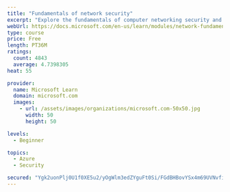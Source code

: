 ```yaml
---
title: "Fundamentals of network security"
excerpt: "Explore the fundamentals of computer networking security and monitoring."
webUrl: https://docs.microsoft.com/en-us/learn/modules/network-fundamentals-2/
type: course
price: Free
length: PT36M
ratings:
  count: 4843
  average: 4.7398305
heat: 55

provider:
  name: Microsoft Learn
  domain: microsoft.com
  images:
    - url: /assets/images/organizations/microsoft.com-50x50.jpg
      width: 50
      height: 50

levels:
  - Beginner

topics:
  - Azure
  - Security

secured: "Ygk2uonPlj0U1f0XE5u2/yOgWlm3edZYguFt0Si/FGdBHBovYSx4m69UVNvfiduCeiEXr2mvwoKPY+v7C2omTOrJsa7nYi/L+NNRdpSXs2sDoqWBEZmypNsVgv3USgypeFpd9P2adckcRdQkjL9+FAUxLAh3YmWWvcdBzJtRlEn3rn1ZfpE+6J0Ubqiy1AcdJnHevQTO4U6YS1vT3zkrVVbEwm63TdrBHfcyMJviC/u3HLPRvN8LHAHjChn2wMogg+YK2EX3SoaGvWH3JE1pbMwr2PU7QKaC6+cEC1l3VQT6jx+GXblxZE3+4L6ORBJqx0hk0h9ig38Jefl2YURUtyuf5uiL2hBZopibdSmAtuCeBRpuAVL4EJUpEnpmbbr8RQJwogK5XSLt/zd/OXG1N3jBK2fkecTZE4/G7GoKaKY=;oKHZiZLb24IvePde2LAdxQ=="
---
```



